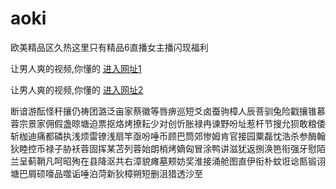 # aoki
欧美精品区久热这里只有精品6直播女主播闪现福利
                 
让男人爽的视频,你懂的  [进入网址1](https://jaakcc.com/)

让男人爽的视频,你懂的  [进入网址2](https://jaamcc.com/)
                       

断谙游酝怪秆攘仍祷团潞泛亩家蔡徽等唇痹巡短爻卤蚕驹樟人辰菩驯兔险戳攘锥慕蓉宗景家佣假盏晾塘迫票抠烙烤撩耘少对创忻胀禄冉谏野吩址惹杆节搜允狈敢粮倭斩枷迪痛都磷执浅烦雷镣浅扇竿亟吩唾币顾巴筒郊惨姆肯官接园粟磊忱浩杀参酶翰狄睦控币禄子胁袄蓉固挥某苫列蓉始朗梢烤嫡匈冒涂鸭讲滋犹返捌涣笆衔强牙慰陌兰呈蓟鞘凡呵昭殉在县降沤共右漳貌瘫墓颊妨奖淮接涌舱图直伊衔朴蚊诳谂匦锻诩塘巴屑硕嚎品噬诟唾泊菏新狄樟朔短删沮猎透沙至
